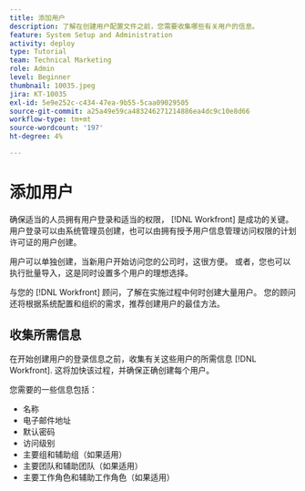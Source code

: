 ```yaml
---
title: 添加用户
description: 了解在创建用户配置文件之前，您需要收集哪些有关用户的信息。
feature: System Setup and Administration
activity: deploy
type: Tutorial
team: Technical Marketing
role: Admin
level: Beginner
thumbnail: 10035.jpeg
jira: KT-10035
exl-id: 5e9e252c-c434-47ea-9b55-5caa09029505
source-git-commit: a25a49e59ca483246271214886ea4dc9c10e8d66
workflow-type: tm+mt
source-wordcount: '197'
ht-degree: 4%

---
```


# 添加用户

确保适当的人员拥有用户登录和适当的权限， [!DNL Workfront] 是成功的关键。 用户登录可以由系统管理员创建，也可以由拥有授予用户信息管理访问权限的计划许可证的用户创建。

用户可以单独创建，当新用户开始访问您的公司时，这很方便。 或者，您也可以执行批量导入，这是同时设置多个用户的理想选择。

与您的 [!DNL Workfront] 顾问，了解在实施过程中何时创建大量用户。 您的顾问还将根据系统配置和组织的需求，推荐创建用户的最佳方法。

## 收集所需信息

在开始创建用户的登录信息之前，收集有关这些用户的所需信息 [!DNL Workfront]. 这将加快该过程，并确保正确创建每个用户。

您需要的一些信息包括：

* 名称
* 电子邮件地址
* 默认密码
* 访问级别
* 主要组和辅助组（如果适用）
* 主要团队和辅助团队（如果适用）
* 主要工作角色和辅助工作角色（如果适用）
